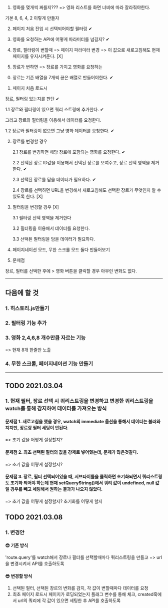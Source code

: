 1. 영화를 몇개씩 짜를지??? => 영화 리스트를 화면 너비에 따라 잘라줘야한다.

기본 8, 6, 4, 2 이렇게 만들자

2. 페이지 처음 진입 시 선택되어야할 필터링 ✔

3. 영화를 요청하는 API에 어떻게 파라미터를 넘길지? ✔

4. 장르, 필터링이 변할때 => 페이지 파라미터 변경 => 이 값으로 새로고침해도 현재 페이지를 유지시켜준다. [X]

5. 장르가 변하면 => 장르를 가지고 영화를 요청하는

0) 장르는 기존 배열을 7개씩 끊은 배열로 만들어야한다. ✔

1) 페이지 처음 로드시

장르, 필터링 있는지를 판단 ✔

1.1 장르와 필터링이 있으면 쿼리 스트링에 추가한다. ✔

그리고 장르와 필터링을 이용해서 데이터를 요청한다.

1.2 장르와 필터링이 없으면 그냥 영화 데이터를 요청한다. ✔

2. 장르를 변경할 경우

   2.1 장르를 변경하면 해당 장르에 포함되는 영화를 요청한다. ✔

   2.2 선택된 장르 ID값을 이용해서 선택된 장르를 보여주고, 장르 선택 영역을 제거한다. ✔

   2.3 선택된 장르를 담을 데이터가 필요하다. ✔

   2.4 장르를 선택하면 URL을 변경해서 새로고침해도 선택한 장르가 무엇인지 알 수 있도록 한다. [X]

3. 필터링을 변경할 경우 [X]

   3.1 필터링 선택 영역을 제거한다

   3.2 필터링을 이용해서 데이터를 요청한다.

   3.3 선택된 필터링을 담을 데이터가 필요하다.

4. 페이지네이션 모드, 무한 스크롤 모드 둘다 만들어보기

5. 문제점

장르, 필터를 선택한 후에 > 영화 버튼을 클릭할 경우 아무런 변화도 없다.

---

## 다음에 할 것

### 1. 히스토리.js만들기

### 2. 필터링 기능 추가

### 3. 영화 2,4,6,8 개수만큼 자르는 기능

=> 현재 8개 한줄만 노출

### 4. 무한 스크롤, 페이지네이션 기능 만들기

---

## TODO 2021.03.04

### 1. 현재 필터, 장르 선택 시 쿼리스트링을 변경하고 변경한 쿼리스트링을 watch를 통해 감지하여 데이터를 가져오는 방식

#### 문제점 1. 새로고침을 했을 경우, watch의 immediate 옵션을 통해서 데이터는 불러와지지만, 장르랑 필터 세팅이 안된다.

=> 초기 값을 어떻게 설정할지?

#### 문제점 2. 최초 선택된 필터의 값을 강제로 넣어줬는데, 문제가 많은것같다.

=> 초기 값을 어떻게 설정할지?

#### 문제점 3. 장르, 필터 선택되어있을 때, 서브타이틀을 클릭하면 초기화되면서 쿼리스트링도 초기화 되어야 하는데 현재 setQueryString()에서 쿼리 값이 undefined, null 값일 경우를 빼고 세팅해서 원하는 결과가 나오지 않았다.

=> 초기 값을 어떻게 설정할지? 초기화를 어떻게 할지

## TODO 2021.03.08

### 1. 변경안

#### 😎 기존 방식

'route.query'를 watch해서 장르나 필터를 선택할때마다 쿼리스트링을 만들고 => url을 변경시켜서 API를 호출하도록

#### 😎 변경할 방식

1. 선택된 필터, 선택된 장르의 변화를 감지, 각 값이 변할때마다 데이터를 요청
2. 최초 페이지 로드시 페이지가 로딩되었는지 플래그 변수를 통해 체크, created훅에서 url의 쿼리에 각 값이 있으면 세팅한 후 API를 호출하도록
